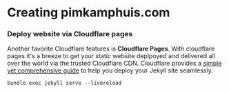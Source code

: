 # Creating pimkamphuis.com

### Deploy website via Cloudflare pages
Another favorite Cloudflare features is **Cloudflare Pages**. With cloudflare pages it's a breeze to get your static website deplpoyed and delivered all over the world via the trusted Cloudflare CDN. Cloudflare provides a [simple yet comprehensive guide](https://developers.cloudflare.com/pages/framework-guides/deploy-a-jekyll-site/) to help you deploy your Jekyll site seamlessly. 

`bundle exec jekyll serve --livereload`
